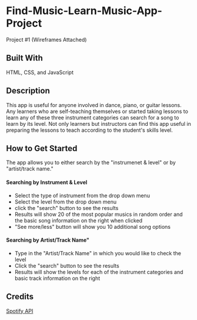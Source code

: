 # Find-Music-Learn-Music-App-Project
Project #1 (Wireframes Attached) 

<h2> Built With </h2>
HTML, CSS, and JavaScript

<h2> Description </h2>
This app is useful for anyone involved in dance, piano, or guitar lessons. Any learners who are self-teaching themselves or started taking lessons to learn any of these three instrument categories can search for a song to learn by its level. Not only learners but instructors can find this app useful in preparing the lessons to teach according to the student's skills level.

<h2> How to Get Started </h2>
The app allows you to either search by the "instrumenet & level" or by "artist/track name." 
<h4>Searching by Instrument & Level</h4>
<ul>
  <li>Select the type of instrument from the drop down menu</li>
  <li>Select the level from the drop down menu</li>
  <li>click the "search" button to see the results</li>
  <li>Results will show 20 of the most popular musics in random order and the basic song information on the right when clicked </li>
  <li>"See more/less" button will show you 10 additional song options</li>
</ul>

<h4>Searching by Artist/Track Name"</h4>
<ul>
  <li>Type in the "Artist/Track Name" in which you would like to check the level</li>
  <li>Click the "search" button to see the results</li>
  <li>Results will show the levels for each of the instrument categories and basic track information on the right</li>
</ul>


<h2> Credits </h2>
<a href ="https://developer.spotify.com/documentation/web-api/reference/get-audio-features"> Spotify API </a>
